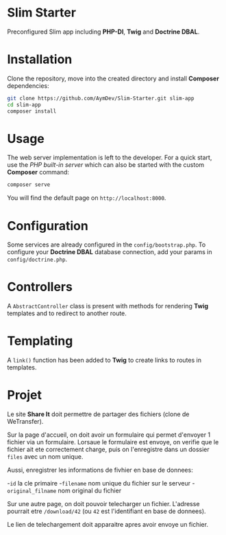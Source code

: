 # Slim Starter
Preconfigured Slim app including **PHP-DI**, **Twig** and **Doctrine DBAL**.

# Installation
Clone the repository, move into the created directory and install **Composer** dependencies:
```sh
git clone https://github.com/AymDev/Slim-Starter.git slim-app
cd slim-app
composer install
```

# Usage
The web server implementation is left to the developer. 
For a quick start, use the *PHP built-in server* which can also be started with the custom **Composer** command:
```sh
composer serve
```
You will find the default page on `http://localhost:8000`.

# Configuration
Some services are already configured in the `config/bootstrap.php`.
To configure your **Doctrine DBAL** database connection, add your params in `config/doctrine.php`.

# Controllers
A `AbstractController` class is present with methods for rendering **Twig** templates and to redirect to another route.

# Templating
A `link()` function has been added to **Twig** to create links to routes in templates.

# Projet
Le site **Share It** doit permettre de partager des fichiers (clone de WeTransfer).

Sur la page d'accueil, on doit avoir un formulaire qui permet d'envoyer 1 fichier via un formulaire.
Lorsaue le formulaire est envoye, on verifie que le fichier ait ete correctement charge, puis on l'enregistre dans un dossier `files` avec un nom unique.

Aussi, enregistrer les informations de fivhier en base de donnees:

-`id` la cle primaire
-`filename` nom unique du fichier sur le serveur
-`original_filname` nom original du fichier

Sur une autre page, on doit pouvoir telecharger un fichier.
L'adresse pourrait etre `/download/42` (ou `42` est l'identifiant en base de donnees).

Le lien de telechargement doit apparaitre apres avoir envoye un fichier.